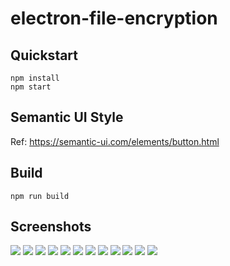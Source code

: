 # electron-file-encryption

## Quickstart

```
npm install
npm start
```

## Semantic UI Style
Ref: https://semantic-ui.com/elements/button.html

## Build
```
npm run build
```

## Screenshots

<img src="./screenshots/i1_index.png" >
<img src="./screenshots/i2_login.png" >
<img src="./screenshots/i3_signup.png" >
<img src="./screenshots/i4_dashboard.png" >
<img src="./screenshots/i5_encrypt.png" >
<img src="./screenshots/i6_encrypt.png" >
<img src="./screenshots/i7_key.png" >
<img src="./screenshots/i8_encrypt.png" >
<img src="./screenshots/i9_decrypt.png" >
<img src="./screenshots/i10_decrypt.png" >
<img src="./screenshots/i11_decrypt.png" >
<img src="./screenshots/i12_help.png" >